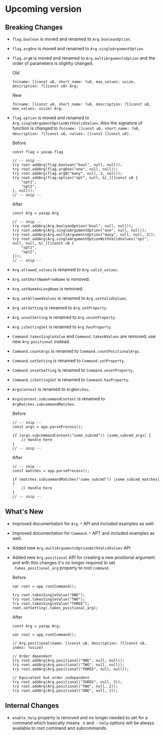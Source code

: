 # Upcoming version
## Breaking Changes
- `flag.boolean` is moved and renamed to `Arg.booleanOption`.
- `flag.argOne` is moved and renamed to `Arg.singleArgumentOption`.
- `flag.argN` is moved and renamed to `Arg.multiArgumentsOption` and the order of parameters is slighlty changed.

    Old
    ```zig
    fn(name: []const u8, short_name: ?u8, max_values: usize, description: ?[]const u8) Arg;
    ```

    New
    ```zig
    fn(name: []const u8, short_name: ?u8, description: ?[]const u8, max_values: usize) Arg;
    ```
- `flag.option` is moved and renamed to `Arg.singleArgumentOptionWithValidValues`. Also the signature of function is changed to `fn(name: []const u8, short_name: ?u8, description: ?[]const u8, values: []const []const u8)`.

    Before
    ```zig
    const flag = yazap.flag

    // -- snip --
    try root.addArg(flag.boolean("bool", null, null));
    try root.addArg(flag.argOne("one", null, null));
    try root.addArg(flag.argN("many", null, 2, null));
    try root.addArg(flag.option("opt", null, &[_][]const u8 {
        "opt1",
        "opt2",
    }, null));
    // -- snip --
    ```

    After
    ```zig
    const Arg = yazap.Arg

    // -- snip --
    try root.addArg(Arg.booleanOption("bool", null, null));
    try root.addArg(Arg.singleArgumentOption("one", null, null));
    try root.addArg(Arg.multiArgumentsOption("many", null, null, 2));
    try root.addArg(Arg.singleArgumentOptionWithValidValues("opt", null, null, &[_][]const u8 {
        "opt1",
        "opt2",
    }));
    // -- snip --
    ```
- `Arg.allowed_values` is renamed to `Arg.valid_values`.
- `Arg.setShortNameFromName` is removed.
- `Arg.setNameAsLongName` is removed.
- `Arg.setAllowedValues` is renamed to `Arg.setValidValues`.
- `Arg.setSetting` is renamed to `Arg.setProperty`.
- `Arg.unsetSetting` is renamed to `Arg.unsetProperty`.
- `Arg.isSettingSet` is renamed to `Arg.hasProperty`.
- `Command.takesSingleValue` and `Command.takesNValues` are removed, use new `Arg.positional` instead.
- `Command.countArgs` is renamed to `Command.countPositionalArgs`.
- `Command.setSetting` is renamed to `Command.setProperty`.
- `Command.unsetSetting` is renamed to `Command.unsetProperty`.
- `Command.isSettingSet` is renamed to `Command.hasProperty`.
- `ArgsContext` is renamed to `ArgMatches`.
- `ArgsContext.subcommandContext` is renamed to `ArgMatches.subcommandMatches`.

    Before
    ```zig
    // -- snip --
    const args = app.parseProcess();

    if (args.subcommandContext("some_subcmd")) |some_subcmd_args| {
        // Handle here
    }
    // -- snip --
    ```

    After
    ```zig
    // -- snip --
    const matches = app.parseProcess();

    if (matches.subcommandMatches("some_subcmd")) |some_subcmd_matches| {
        // Handle here
    }
    // -- snip --
    ```

## What's New
- Improved documentation for `Arg.*` API and included examples as well.
- Improved documentation for `Command.*` APT and included examples as well.
- Added new `Arg.multiArgumentsOptionWithValidValues` API
- Added new `Arg.positional` API for creating a new positional argument and with this changes it's no
longer required to set `.takes_positional_arg` property to root `Command`.

    Before
    ```zig
    var root = app.rootCommand();

    try root.takesSingleValue("ONE");
    try root.takesSingleValue("TWO");
    try root.takesSingleValue("THREE");
    root.setSetting(.takes_positional_arg);
    ```

    After
    ```zig
    const Arg = yazap.Arg;

    var root = app.rootCommand();

    // Arg.positional(name: []const u8, description: ?[]const u8, index: ?usize)
    
    // Order dependent
    try root.addArg(Arg.positional("ONE", null, null));
    try root.addArg(Arg.positional("TWO", null, null));
    try root.addArg(Arg.positional("THREE", null, null));

    // Equivalent but order independent
    try root.addArg(Arg.positional("THREE", null, 3));
    try root.addArg(Arg.positional("TWO", null, 2));
    try root.addArg(Arg.positional("ONE", null, 1));
    ```

## Internal Changes
- `enable_help` property is removed and no longer needed to set for a command
which basically means `-h` and `--help` options will be always available to root command and subcommands.
